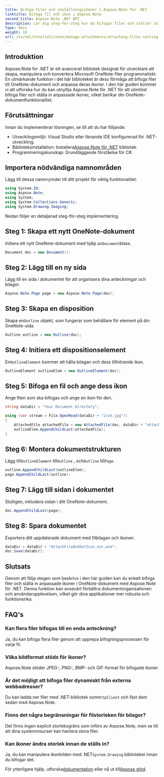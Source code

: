 ```yaml
---
title: Bifoga filer och inställningsikoner i Aspose.Note för .NET
linktitle: Bifoga fil och ikon i Aspose.Note
second_title: Aspose.Note .NET API
description: Lär dig steg-för-steg hur du bifogar filer och ställer in anpassade ikoner i Microsoft OneNote-dokument med Aspose.Note för .NET. Förbättra din .NET-applikation med sömlös dokumenthantering och anpassningsfunktioner.
type: docs
weight: 10
url: /sv/net/tutorials/note/manage-attachments/attaching-files-setting-icons/
---
```

## Introduktion

Aspose.Note for .NET är ett avancerat bibliotek designat för utvecklare att skapa, manipulera och konvertera Microsoft OneNote-filer programmatiskt. En utmärkande funktion i det här biblioteket är dess förmåga att bifoga filer till OneNote-dokument och anpassa deras ikoner. I den här guiden kommer vi att utforska hur du kan utnyttja Aspose.Note för .NET för att sömlöst bifoga filer och ställa in anpassade ikoner, vilket berikar din OneNote-dokumentfunktionalitet.

## Förutsättningar

Innan du implementerar lösningen, se till att du har följande:

- Utvecklingsmiljö: Visual Studio eller liknande IDE konfigurerad för .NET-utveckling.
-  Biblioteksinstallation: Installera[Aspose.Note för .NET](https://releases.aspose.com/words/net/) bibliotek.
- Programmeringskunskap: Grundläggande förståelse för C#.

## Importera nödvändiga namnområden

Lägg till dessa namnrymder till ditt projekt för viktig funktionalitet:

```csharp
using System.IO;
using Aspose.Note;
using System;
using System.Collections.Generic;
using System.Drawing.Imaging;
```

Nedan följer en detaljerad steg-för-steg implementering.

## Steg 1: Skapa ett nytt OneNote-dokument

 Initiera ett nytt OneNote-dokument med hjälp av`Document`klass.

```csharp
Document doc = new Document();
```

## Steg 2: Lägg till en ny sida

Lägg till en sida i dokumentet för att organisera dina anteckningar och bilagor.

```csharp
Aspose.Note.Page page = new Aspose.Note.Page(doc);
```

## Steg 3: Skapa en disposition

 Skapa en`Outline` objekt, som fungerar som behållare för element på din OneNote-sida.

```csharp
Outline outline = new Outline(doc);
```

## Steg 4: Initiera ett dispositionselement

 En`OutlineElement` kommer att hålla bilagan och dess tillhörande ikon.

```csharp
OutlineElement outlineElem = new OutlineElement(doc);
```

## Steg 5: Bifoga en fil och ange dess ikon

Ange filen som ska bifogas och ange en ikon för den.

```csharp
string dataDir = "Your Document Directory";

using (var stream = File.OpenRead(dataDir + "icon.jpg"))
{
    AttachedFile attachedFile = new AttachedFile(doc, dataDir + "attachment.txt", stream, ImageFormat.Jpeg);
    outlineElem.AppendChildLast(attachedFile);
}
```

## Steg 6: Montera dokumentstrukturen

 Lägg till`OutlineElement` till`Outline` , och`Outline` till`Page`.

```csharp
outline.AppendChildLast(outlineElem);
page.AppendChildLast(outline);
```

## Steg 7: Lägg till sidan i dokumentet

Slutligen, inkludera sidan i ditt OneNote-dokument.

```csharp
doc.AppendChildLast(page);
```

## Steg 8: Spara dokumentet

Exportera ditt uppdaterade dokument med filbilagan och ikonen.

```csharp
dataDir = dataDir + "AttachFileAndSetIcon_out.one";
doc.Save(dataDir);
```

## Slutsats

Genom att följa stegen som beskrivs i den här guiden kan du enkelt bifoga filer och ställa in anpassade ikoner i OneNote-dokument med Aspose.Note för .NET. Denna funktion kan avsevärt förbättra dokumentorganisationen och användarupplevelsen, vilket gör dina applikationer mer robusta och funktionsrika.

## FAQ's

### Kan flera filer bifogas till en enda anteckning?
Ja, du kan bifoga flera filer genom att upprepa bifogningsprocessen för varje fil.

### Vilka bildformat stöds för ikoner?
Aspose.Note stöder JPEG-, PNG-, BMP- och GIF-format för bifogade ikoner.

### Är det möjligt att bifoga filer dynamiskt från externa webbadresser?
 Du kan ladda ner filer med .NET-bibliotek som`HttpClient` och fäst dem sedan med Aspose.Note.

### Finns det några begränsningar för filstorleken för bilagor?
Det finns ingen explicit storleksgräns som införs av Aspose.Note, men se till att dina systemresurser kan hantera stora filer.

### Kan ikoner ändra storlek innan de ställs in?
 Ja, du kan manipulera ikonbilden med .NET`System.Drawing` biblioteket innan du bifogar det.

 För ytterligare hjälp, utforska[dokumentation](https://reference.aspose.com/words/net/) eller nå ut till[Aspose stöd](https://forum.aspose.com/c/words/8).